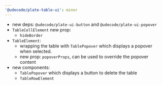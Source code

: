 ```yaml
---
'@udecode/plate-table-ui': minor
---
```


- new deps: `@udecode/plate-ui-button` and `@udecode/plate-ui-popover`
- `TableCellElement` new prop:
  - `hideBorder`
- `TableElement`:
  - wrapping the table with `TablePopover` which displays a popover when selected.
  - new prop: `popoverProps`, can be used to override the popover content
- new components:
  - `TablePopover` which displays a button to delete the table
  - `TableRowElement`
